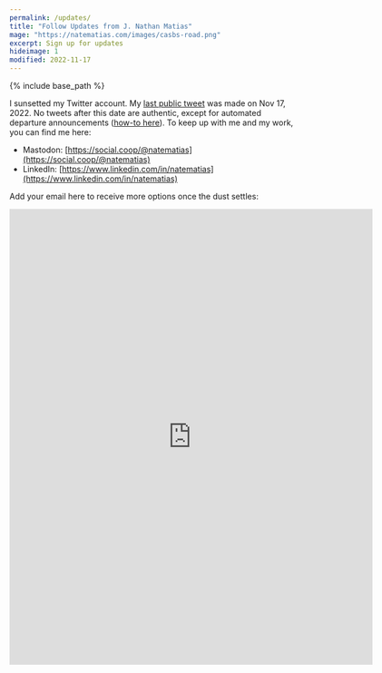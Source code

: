 ```yaml
---
permalink: /updates/
title: "Follow Updates from J. Nathan Matias"
mage: "https://natematias.com/images/casbs-road.png"
excerpt: Sign up for updates
hideimage: 1
modified: 2022-11-17
---
```


{% include base_path %}

I sunsetted my Twitter account. My [last public tweet](https://twitter.com/natematias/status/1593453590017822720) was made on Nov 17, 2022. No tweets after this date are authentic, except for automated departure announcements ([how-to here](https://gist.github.com/natematias/42a3fe75ed568402b7cddea2388af707)). To keep up with me and my work, you can find me here:
* Mastodon: [https://social.coop/@natematias](https://social.coop/@natematias)
* LinkedIn: [https://www.linkedin.com/in/natematias](https://www.linkedin.com/in/natematias)

Add your email here to receive more options once the dust settles:

<iframe src="https://docs.google.com/forms/d/e/1FAIpQLSdAYqAllJO1gjVXFx6hP6nXj7Lj51DzfMGSINA6m52I7jvNpg/viewform?embedded=true" width="640" height="804" frameborder="0" marginheight="0" marginwidth="0">Loading…</iframe>
